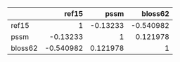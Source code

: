 |         |     ref15 |      pssm |   bloss62 |
|:--------|----------:|----------:|----------:|
| ref15   |  1        | -0.13233  | -0.540982 |
| pssm    | -0.13233  |  1        |  0.121978 |
| bloss62 | -0.540982 |  0.121978 |  1        |